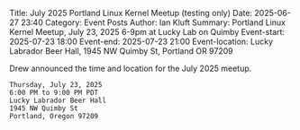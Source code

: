 Title: July 2025 Portland Linux Kernel Meetup (testing only)
Date: 2025-06-27 23:40
Category: Event Posts
Author: Ian Kluft
Summary: Portland Linux Kernel Meetup, July 23, 2025 6-9pm at Lucky Lab on Quimby
Event-start: 2025-07-23 18:00
Event-end: 2025-07-23 21:00
Event-location: Lucky Labrador Beer Hall, 1945 NW Quimby St, Portland OR 97209

Drew announced the time and location for the July 2025 meetup.

    Thursday, July 23, 2025
    6:00 PM to 9:00 PM PDT
    Lucky Labrador Beer Hall
    1945 NW Quimby St
    Portland, Oregon 97209
